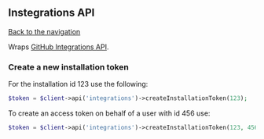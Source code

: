 ## Instegrations API
[Back to the navigation](README.md)

Wraps [GitHub Integrations API](http://developer.github.com/v3/integrations/).

### Create a new installation token
For the installation id 123 use the following:
```php
$token = $client->api('integrations')->createInstallationToken(123);
```

To create an access token on behalf of a user with id 456 use:
```php
$token = $client->api('integrations')->createInstallationToken(123, 456);
```
